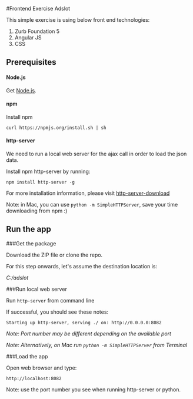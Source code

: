 #Frontend Exercise Adslot

This simple exercise is using below front end technologies:

1. Zurb Foundation 5
2. Angular JS
3. CSS



## Prerequisites

#### Node.js

Get [Node.js][node-download].

#### npm
Install npm

`curl https://npmjs.org/install.sh | sh`

#### http-server

We need to run a local web server for the ajax call in order to load the json data.

Install npm http-server by running:

`npm install http-server -g`

For more installation information, please visit [http-server-download]

Note: in Mac, you can use `python -m SimpleHTTPServer`, save your time downloading from npm :)

## Run the app

###Get the package

Download the ZIP file or clone the repo.

For this step onwards, let's assume the destination location is:

*C:/adslot*

###Run local web server

Run `http-server` from command line

If successful, you should see these notes:

`Starting up http-server, serving ./ on: http://0.0.0.0:8082`

_Note: Port number may be different depending on the available port_

_Note: Alternatively, on Mac run `python -m SimpleHTTPServer` from Terminal_


###Load the app

Open web browser and type:

`http://localhost:8082`

Note: use the port number you see when running http-server or python.

[node-download]: http://nodejs.org/download/
[http-server-download]: https://www.npmjs.org/package/http-server
